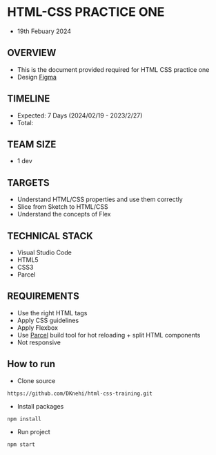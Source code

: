 # HTML-CSS PRACTICE ONE
* 19th Febuary 2024
## OVERVIEW
* This is the document provided required for HTML CSS practice one
* Design [Figma](https://www.figma.com/file/RJM7IVpyRHUSltHDSK0msC/Free-Travel-UI-Landing-Page-(Community)?type=design&node-id=2-2&mode=design&t=KuHyRK81hfgXfGLD-0)
## TIMELINE
* Expected: 7 Days (2024/02/19 - 2023/2/27)
* Total:    
## TEAM SIZE
* 1 dev
## TARGETS
* Understand HTML/CSS properties and use them correctly
* Slice from Sketch to HTML/CSS
* Understand the concepts of Flex
## TECHNICAL STACK
* Visual Studio Code
* HTML5
* CSS3
* Parcel
## REQUIREMENTS
* Use the right HTML tags
* Apply CSS guidelines
* Apply Flexbox
* Use [Parcel](https://parceljs.org/languages/html/#posthtml) build tool for hot reloading + split HTML components
* Not responsive
## How to run
* Clone source 
```
https://github.com/DKnehi/html-css-training.git
```
* Install packages
```
npm install
```
* Run project
```
npm start
```